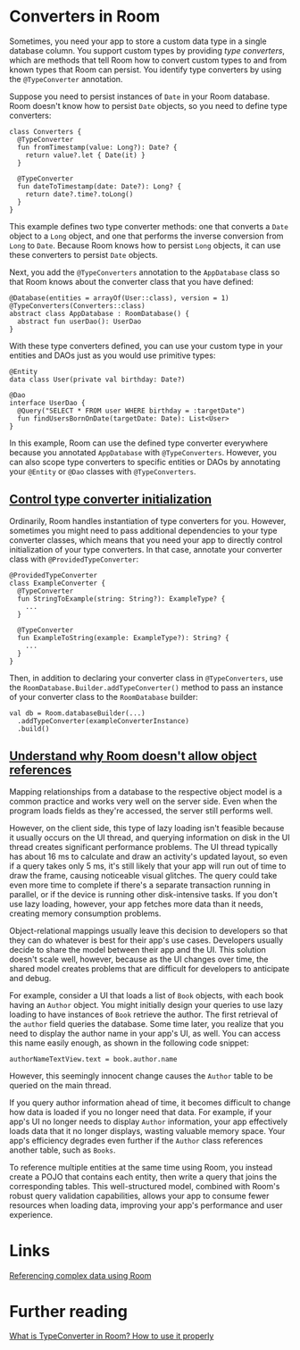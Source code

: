 # Converters in Room
Sometimes, you need your app to store a custom data type in a single database column. You support custom types by providing *type converters*, which are methods that tell Room how to convert custom types to and from known types that Room can persist. You identify type converters by using the `@TypeConverter` annotation.

Suppose you need to persist instances of `Date` in your Room database. Room doesn't know how to persist `Date` objects, so you need to define type converters:
```
class Converters {
  @TypeConverter
  fun fromTimestamp(value: Long?): Date? {
    return value?.let { Date(it) }
  }

  @TypeConverter
  fun dateToTimestamp(date: Date?): Long? {
    return date?.time?.toLong()
  }
}
```

This example defines two type converter methods: one that converts a `Date` object to a `Long` object, and one that performs the inverse conversion from `Long` to `Date`. Because Room knows how to persist `Long` objects, it can use these converters to persist `Date` objects.

Next, you add the `@TypeConverters` annotation to the `AppDatabase` class so that Room knows about the converter class that you have defined:
```
@Database(entities = arrayOf(User::class), version = 1)
@TypeConverters(Converters::class)
abstract class AppDatabase : RoomDatabase() {
  abstract fun userDao(): UserDao
}
```

With these type converters defined, you can use your custom type in your entities and DAOs just as you would use primitive types:
```
@Entity
data class User(private val birthday: Date?)

@Dao
interface UserDao {
  @Query("SELECT * FROM user WHERE birthday = :targetDate")
  fun findUsersBornOnDate(targetDate: Date): List<User>
}
```

In this example, Room can use the defined type converter everywhere because you annotated `AppDatabase` with `@TypeConverters`. However, you can also scope type converters to specific entities or DAOs by annotating your `@Entity` or `@Dao` classes with `@TypeConverters`.

## [Control type converter initialization](https://developer.android.com/training/data-storage/room/referencing-data#converter-initialization)
Ordinarily, Room handles instantiation of type converters for you. However, sometimes you might need to pass additional dependencies to your type converter classes, which means that you need your app to directly control initialization of your type converters. In that case, annotate your converter class with `@ProvidedTypeConverter`:
```
@ProvidedTypeConverter
class ExampleConverter {
  @TypeConverter
  fun StringToExample(string: String?): ExampleType? {
    ...
  }

  @TypeConverter
  fun ExampleToString(example: ExampleType?): String? {
    ...
  }
}
```

Then, in addition to declaring your converter class in `@TypeConverters`, use the `RoomDatabase.Builder.addTypeConverter()` method to pass an instance of your converter class to the `RoomDatabase` builder:
```
val db = Room.databaseBuilder(...)
  .addTypeConverter(exampleConverterInstance)
  .build()
```

## [Understand why Room doesn't allow object references](https://developer.android.com/training/data-storage/room/referencing-data#understand-no-object-references)
Mapping relationships from a database to the respective object model is a common practice and works very well on the server side. Even when the program loads fields as they're accessed, the server still performs well.

However, on the client side, this type of lazy loading isn't feasible because it usually occurs on the UI thread, and querying information on disk in the UI thread creates significant performance problems. The UI thread typically has about 16 ms to calculate and draw an activity's updated layout, so even if a query takes only 5 ms, it's still likely that your app will run out of time to draw the frame, causing noticeable visual glitches. The query could take even more time to complete if there's a separate transaction running in parallel, or if the device is running other disk-intensive tasks. If you don't use lazy loading, however, your app fetches more data than it needs, creating memory consumption problems.

Object-relational mappings usually leave this decision to developers so that they can do whatever is best for their app's use cases. Developers usually decide to share the model between their app and the UI. This solution doesn't scale well, however, because as the UI changes over time, the shared model creates problems that are difficult for developers to anticipate and debug.

For example, consider a UI that loads a list of `Book` objects, with each book having an `Author` object. You might initially design your queries to use lazy loading to have instances of `Book` retrieve the author. The first retrieval of the `author` field queries the database. Some time later, you realize that you need to display the author name in your app's UI, as well. You can access this name easily enough, as shown in the following code snippet:

```
authorNameTextView.text = book.author.name
```
However, this seemingly innocent change causes the `Author` table to be queried on the main thread.

If you query author information ahead of time, it becomes difficult to change how data is loaded if you no longer need that data. For example, if your app's UI no longer needs to display `Author` information, your app effectively loads data that it no longer displays, wasting valuable memory space. Your app's efficiency degrades even further if the `Author` class references another table, such as `Books`.

To reference multiple entities at the same time using Room, you instead create a POJO that contains each entity, then write a query that joins the corresponding tables. This well-structured model, combined with Room's robust query validation capabilities, allows your app to consume fewer resources when loading data, improving your app's performance and user experience.

# Links 
[Referencing complex data using Room](https://developer.android.com/training/data-storage/room/referencing-data)

# Further reading
[What is TypeConverter in Room? How to use it properly](https://clintpaul.medium.com/what-is-typeconverter-in-room-how-to-use-it-properly-e7b4847012b4)
